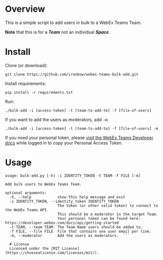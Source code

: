 # Overview
This is a simple script to add users in bulk to a WebEx Teams Team. 

__Note__ that this is for a ***Team*** not an individual ***Space***.

# Install
Clone (or download):  

`git clone https://github.com/ironbow/webex-teams-bulk-add.git`

Install requirements: 

`pip install -r requirements.txt`

Run:

`./bulk-add -i [access-token] -t [team-to-add-to] -f [file-of-users]`

If you want to add the users as moderators, add `-m`:

`./bulk-add -i [access-token] -t [team-to-add-to] -f [file-of-users] -m`

If you need your personal token, please [visit the WebEx Teams Developer docs](https://developer.webex.com/docs/api/getting-started) while logged in to copy your Personal Access Token.
# Usage
```
usage: bulk-add.py [-h] -i IDENTITY_TOKEN -t TEAM -f FILE [-m]

Add bulk users to WebEx Teams Team.

optional arguments:
  -h, --help            show this help message and exit
  -i IDENTITY_TOKEN, --identity_token IDENTITY_TOKEN
                        The token (or other valid token) to connect to the WebEx Teams API. 
                        This should be a moderator in the target Team. 
                        Your personal token can be found here: https://developer.webex.com/docs/api/getting-started
  -t TEAM, --team TEAM  The Team Name users should be added to.
  -f FILE, --file FILE  File that contains one user email per line.
  -m, --moderator       Add the users as moderators.  ```

  # License
  Licensed under the [MIT License](https://choosealicense.com/licenses/mit/).